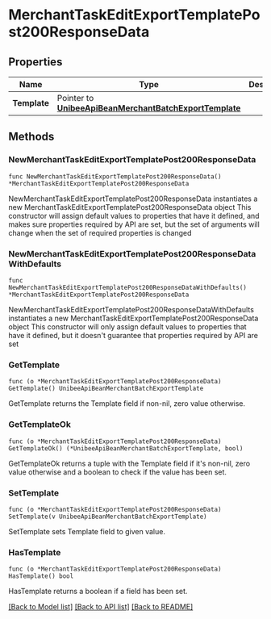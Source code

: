 # MerchantTaskEditExportTemplatePost200ResponseData

## Properties

Name | Type | Description | Notes
------------ | ------------- | ------------- | -------------
**Template** | Pointer to [**UnibeeApiBeanMerchantBatchExportTemplate**](UnibeeApiBeanMerchantBatchExportTemplate.md) |  | [optional] 

## Methods

### NewMerchantTaskEditExportTemplatePost200ResponseData

`func NewMerchantTaskEditExportTemplatePost200ResponseData() *MerchantTaskEditExportTemplatePost200ResponseData`

NewMerchantTaskEditExportTemplatePost200ResponseData instantiates a new MerchantTaskEditExportTemplatePost200ResponseData object
This constructor will assign default values to properties that have it defined,
and makes sure properties required by API are set, but the set of arguments
will change when the set of required properties is changed

### NewMerchantTaskEditExportTemplatePost200ResponseDataWithDefaults

`func NewMerchantTaskEditExportTemplatePost200ResponseDataWithDefaults() *MerchantTaskEditExportTemplatePost200ResponseData`

NewMerchantTaskEditExportTemplatePost200ResponseDataWithDefaults instantiates a new MerchantTaskEditExportTemplatePost200ResponseData object
This constructor will only assign default values to properties that have it defined,
but it doesn't guarantee that properties required by API are set

### GetTemplate

`func (o *MerchantTaskEditExportTemplatePost200ResponseData) GetTemplate() UnibeeApiBeanMerchantBatchExportTemplate`

GetTemplate returns the Template field if non-nil, zero value otherwise.

### GetTemplateOk

`func (o *MerchantTaskEditExportTemplatePost200ResponseData) GetTemplateOk() (*UnibeeApiBeanMerchantBatchExportTemplate, bool)`

GetTemplateOk returns a tuple with the Template field if it's non-nil, zero value otherwise
and a boolean to check if the value has been set.

### SetTemplate

`func (o *MerchantTaskEditExportTemplatePost200ResponseData) SetTemplate(v UnibeeApiBeanMerchantBatchExportTemplate)`

SetTemplate sets Template field to given value.

### HasTemplate

`func (o *MerchantTaskEditExportTemplatePost200ResponseData) HasTemplate() bool`

HasTemplate returns a boolean if a field has been set.


[[Back to Model list]](../README.md#documentation-for-models) [[Back to API list]](../README.md#documentation-for-api-endpoints) [[Back to README]](../README.md)


